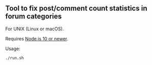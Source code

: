 ## Tool to fix post/comment count statistics in forum categories

For UNIX (Linux or macOS).

Requires [Node.js 10 or newer](https://github.com/nodesource/distributions/blob/master/README.md).

Usage:
```
./run.sh
```
